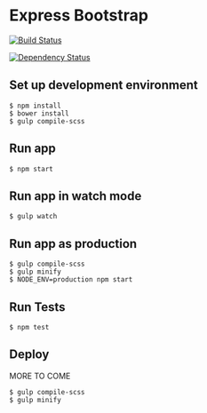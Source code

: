 Express Bootstrap
=================

[![Build Status](https://api.travis-ci.org/eusonic/express-bootstrap.png)](https://travis-ci.org/eusonic/express-bootstrap)

[![Dependency Status](https://david-dm.org/eusonic/express-bootstrap.png)](https://david-dm.org/eusonic/express-bootstrap)


## Set up development environment
```
$ npm install
$ bower install
$ gulp compile-scss
```

## Run app
```
$ npm start
```

## Run app in watch mode
```
$ gulp watch
```

## Run app as production
```
$ gulp compile-scss
$ gulp minify
$ NODE_ENV=production npm start
```

## Run Tests
```
$ npm test
```

## Deploy

MORE TO COME
```
$ gulp compile-scss
$ gulp minify
```
